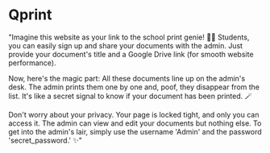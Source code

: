 # Qprint
"Imagine this website as your link to the school print genie! 🧞‍♂️ Students, you can easily sign up and share your documents with the admin. Just provide your document's title and a Google Drive link (for smooth website performance).

Now, here's the magic part: All these documents line up on the admin's desk. The admin prints them one by one and, poof, they disappear from the list. It's like a secret signal to know if your document has been printed. 🪄

Don't worry about your privacy. Your page is locked tight, and only you can access it. The admin can view and edit your documents but nothing else. To get into the admin's lair, simply use the username 'Admin' and the password 'secret_password.' ✨"
